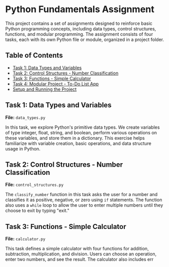 # Python Fundamentals Assignment

This project contains a set of assignments designed to reinforce basic Python programming concepts, including data types, control structures, functions, and modular programming. The assignment consists of four tasks, each with its own Python file or module, organized in a project folder.

## Table of Contents
- [Task 1: Data Types and Variables](#task-1-data-types-and-variables)
- [Task 2: Control Structures - Number Classification](#task-2-control-structures---number-classification)
- [Task 3: Functions - Simple Calculator](#task-3-functions---simple-calculator)
- [Task 4: Modular Project - To-Do List App](#task-4-modular-project---to-do-list-app)
- [Setup and Running the Project](#setup-and-running-the-project)

## Task 1: Data Types and Variables

**File:** `data_types.py`

In this task, we explore Python's primitive data types. We create variables of type integer, float, string, and boolean, perform various operations on these variables, and store them in a dictionary. This exercise helps familiarize with variable creation, basic operations, and data structure usage in Python.

## Task 2: Control Structures - Number Classification

**File:** `control_structures.py`

The `classify_number` function in this task asks the user for a number and classifies it as positive, negative, or zero using `if` statements. The function also uses a `while` loop to allow the user to enter multiple numbers until they choose to exit by typing "exit."

## Task 3: Functions - Simple Calculator

**File:** `calculator.py`

This task defines a simple calculator with four functions for addition, subtraction, multiplication, and division. Users can choose an operation, enter two numbers, and see the result. The calculator also includes err
